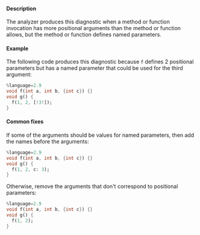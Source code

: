 #### Description

The analyzer produces this diagnostic when a method or function invocation
has more positional arguments than the method or function allows, but the
method or function defines named parameters.

#### Example

The following code produces this diagnostic because `f` defines 2
positional parameters but has a named parameter that could be used for the
third argument:

```dart
%language=2.9
void f(int a, int b, {int c}) {}
void g() {
  f(1, 2, [!3!]);
}
```

#### Common fixes

If some of the arguments should be values for named parameters, then add
the names before the arguments:

```dart
%language=2.9
void f(int a, int b, {int c}) {}
void g() {
  f(1, 2, c: 3);
}
```

Otherwise, remove the arguments that don't correspond to positional
parameters:

```dart
%language=2.9
void f(int a, int b, {int c}) {}
void g() {
  f(1, 2);
}
```